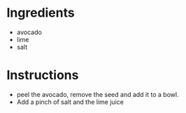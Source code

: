 # Ingredients
- avocado
- lime
- salt
# Instructions
- peel the avocado, remove the seed and add it to a bowl.
- Add a pinch of salt and the lime juice

